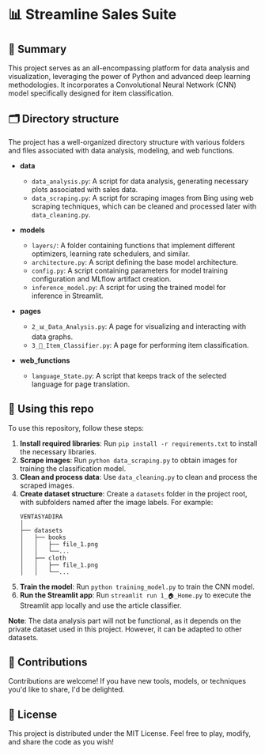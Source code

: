 **📊 Streamline Sales Suite**
=====================

**📄 Summary**
-----------

This project serves as an all-encompassing platform for data analysis and visualization, leveraging the power of Python and advanced deep learning methodologies. It incorporates a Convolutional Neural Network (CNN) model specifically designed for item classification.

**🗂️ Directory structure**
-------------------------

The project has a well-organized directory structure with various folders and files associated with data analysis, modeling, and web functions.

+ **data**
  * `data_analysis.py`: A script for data analysis, generating necessary plots associated with sales data.
  * `data_scraping.py`: A script for scraping images from Bing using web scraping techniques, which can be cleaned and processed later with `data_cleaning.py`.

+ **models**
  * `layers/`: A folder containing functions that implement different optimizers, learning rate schedulers, and similar.
  * `architecture.py`: A script defining the base model architecture.
  * `config.py`: A script containing parameters for model training configuration and MLflow artifact creation.
  * `inference_model.py`: A script for using the trained model for inference in Streamlit.

+ **pages**
  * `2_📊_Data_Analysis.py`: A page for visualizing and interacting with data graphs.
  * `3_🔎_Item_Classifier.py`: A page for performing item classification.

+ **web_functions**
  * `language_State.py`: A script that keeps track of the selected language for page translation.

**🚀 Using this repo**
---------------------

To use this repository, follow these steps:

1. **Install required libraries**: Run `pip install -r requirements.txt` to install the necessary libraries.
2. **Scrape images**: Run `python data_scraping.py` to obtain images for training the classification model.
3. **Clean and process data**: Use `data_cleaning.py` to clean and process the scraped images.
4. **Create dataset structure**: Create a `datasets` folder in the project root, with subfolders named after the image labels. For example:
    ```
    VENTASYADIRA
    │
    ├── datasets
    │   ├── books
    │   │   ├── file_1.png
    │   │   └──...
    │   ├── cloth
    │   │   ├── file_1.png
    │   │   └──...
    ```
5. **Train the model**: Run `python training_model.py` to train the CNN model.
6. **Run the Streamlit app**: Run `streamlit run 1_🏠_Home.py` to execute the Streamlit app locally and use the article classifier.

**Note**: The data analysis part will not be functional, as it depends on the private dataset used in this project. However, it can be adapted to other datasets.

**🌟 Contributions**
-------------------

Contributions are welcome! If you have new tools, models, or techniques you'd like to share, I'd be delighted.

**🤖 License**
-------------

This project is distributed under the MIT License. Feel free to play, modify, and share the code as you wish!